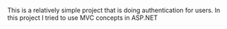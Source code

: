 This is a relatively simple project that is doing authentication for users. In this project I tried to use MVC concepts in ASP.NET
